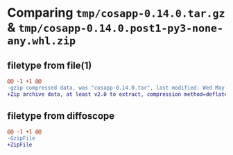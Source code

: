 # Comparing `tmp/cosapp-0.14.0.tar.gz` & `tmp/cosapp-0.14.0.post1-py3-none-any.whl.zip`

## filetype from file(1)

```diff
@@ -1 +1 @@
-gzip compressed data, was "cosapp-0.14.0.tar", last modified: Wed May 17 16:52:54 2023, max compression
+Zip archive data, at least v2.0 to extract, compression method=deflate
```

## filetype from diffoscope

```diff
@@ -1 +1 @@
-GzipFile
+ZipFile
```

